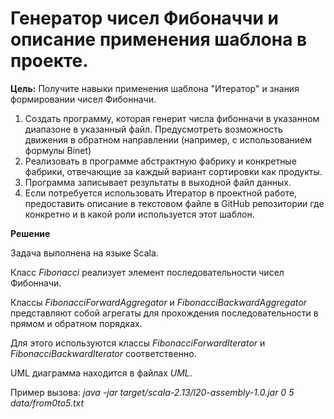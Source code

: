 # Генератор чисел Фибоначчи и описание применения шаблона в проекте.

**Цель:** Получите навыки применения шаблона "Итератор" и знания формировании чисел Фибонначи.

1. Создать программу, которая генерит числа фибонначи в указанном диапазоне в указанный файл. Предусмотреть возможность движения в обратном направлении (например, с использованием формулы Binet) 
2. Реализовать в программе абстрактную фабрику и конкретные фабрики, отвечающие за каждый вариант сортировки как продукты.
3. Программа записывает результаты в выходной файл данных. 
4. Если потребуется использовать Итератор в проектной работе, предоставить описание в текстовом файле в GitHub репозитории где конкретно и в какой роли используется этот шаблон.

**Решение**

Задача выполнена на языке Scala.

Класс *Fibonacci* реализует элемент последовательности чисел Фибонначи.

Классы *FibonacciForwardAggregator* и *FibonacciBackwardAggregator* представляют собой агрегаты для прохождения последовательности в прямом и обратном порядках.

Для этого используются классы *FibonacciForwardIterator* и *FibonacciBackwardIterator* соответственно.

UML диаграмма находится в файлах *UML*.

Пример вызова: *java -jar target/scala-2.13/l20-assembly-1.0.jar 0 5 data/from0to5.txt*

